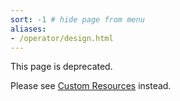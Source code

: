 ```yaml
---
sort: -1 # hide page from menu
aliases:
- /operator/design.html
---
```


This page is deprecated.

Please see [Custom Resources](./resources/README.md) instead.
